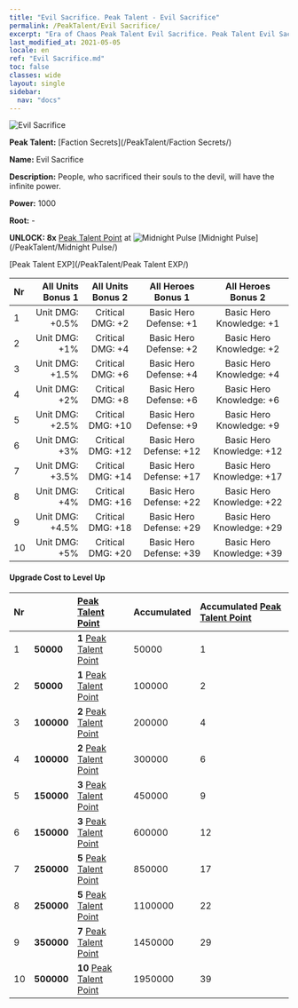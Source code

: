 ```yaml
---
title: "Evil Sacrifice. Peak Talent - Evil Sacrifice"
permalink: /PeakTalent/Evil Sacrifice/
excerpt: "Era of Chaos Peak Talent Evil Sacrifice. Peak Talent Evil Sacrifice. Evil Sacrifice"
last_modified_at: 2021-05-05
locale: en
ref: "Evil Sacrifice.md"
toc: false
classes: wide
layout: single
sidebar:
  nav: "docs"
---
```


  ![Evil Sacrifice](/images/pt/talent_3011.png)

  **Peak Talent:** [Faction Secrets](/PeakTalent/Faction Secrets/)

  **Name:** Evil Sacrifice

  **Description:** People, who sacrificed their souls to the devil, will have the infinite power.

  **Power:** 1000

  **Root:** -

  **UNLOCK: 8x** [Peak Talent Point](/Items/con_934/) at ![Midnight Pulse](/images/pt/talent_3009.png) [Midnight Pulse](/PeakTalent/Midnight Pulse/)

  [Peak Talent EXP](/PeakTalent/Peak Talent EXP/)

  | Nr | All Units Bonus 1 | All Units Bonus 2 | All Heroes Bonus 1 | All Heroes Bonus 2 |
  |:---|--------------:|:-------------:|:-------------:|:-------------:|
  | 1 | Unit DMG: +0.5% | Critical DMG: +2 | Basic Hero Defense: +1 | Basic Hero Knowledge: +1 |
  | 2 | Unit DMG: +1% | Critical DMG: +4 | Basic Hero Defense: +2 | Basic Hero Knowledge: +2 |
  | 3 | Unit DMG: +1.5% | Critical DMG: +6 | Basic Hero Defense: +4 | Basic Hero Knowledge: +4 |
  | 4 | Unit DMG: +2% | Critical DMG: +8 | Basic Hero Defense: +6 | Basic Hero Knowledge: +6 |
  | 5 | Unit DMG: +2.5% | Critical DMG: +10 | Basic Hero Defense: +9 | Basic Hero Knowledge: +9 |
  | 6 | Unit DMG: +3% | Critical DMG: +12 | Basic Hero Defense: +12 | Basic Hero Knowledge: +12 |
  | 7 | Unit DMG: +3.5% | Critical DMG: +14 | Basic Hero Defense: +17 | Basic Hero Knowledge: +17 |
  | 8 | Unit DMG: +4% | Critical DMG: +16 | Basic Hero Defense: +22 | Basic Hero Knowledge: +22 |
  | 9 | Unit DMG: +4.5% | Critical DMG: +18 | Basic Hero Defense: +29 | Basic Hero Knowledge: +29 |
  | 10 | Unit DMG: +5% | Critical DMG: +20 | Basic Hero Defense: +39 | Basic Hero Knowledge: +39 |


#### Upgrade Cost to Level Up

  | Nr | <i class="fas fa-coins"/> | [Peak Talent Point](/Items/con_934/) | Accumulated <i class="fas fa-coins"/> | Accumulated [Peak Talent Point](/Items/con_934/) |
  |:---|:--------------|:-------------|:-------------|:-------------|
  | 1 | **50000** | **1** [Peak Talent Point](/Items/con_934/) | 50000 | 1 |
  | 2 | **50000** | **1** [Peak Talent Point](/Items/con_934/) | 100000 | 2 |
  | 3 | **100000** | **2** [Peak Talent Point](/Items/con_934/) | 200000 | 4 |
  | 4 | **100000** | **2** [Peak Talent Point](/Items/con_934/) | 300000 | 6 |
  | 5 | **150000** | **3** [Peak Talent Point](/Items/con_934/) | 450000 | 9 |
  | 6 | **150000** | **3** [Peak Talent Point](/Items/con_934/) | 600000 | 12 |
  | 7 | **250000** | **5** [Peak Talent Point](/Items/con_934/) | 850000 | 17 |
  | 8 | **250000** | **5** [Peak Talent Point](/Items/con_934/) | 1100000 | 22 |
  | 9 | **350000** | **7** [Peak Talent Point](/Items/con_934/) | 1450000 | 29 |
  | 10 | **500000** | **10** [Peak Talent Point](/Items/con_934/) | 1950000 | 39 |
